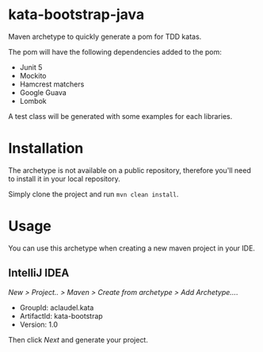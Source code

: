 # kata-bootstrap-java
Maven archetype to quickly generate a pom for TDD katas.

The pom will have the following dependencies added to the pom:
- Junit 5
- Mockito
- Hamcrest matchers
- Google Guava
- Lombok

A test class will be generated with some examples for each libraries.

# Installation

The archetype is not available on a public repository, therefore you'll need to install it in your local repository.

Simply clone the project and run `mvn clean install`.

# Usage

You can use this archetype when creating a new maven project in your IDE.

## IntelliJ IDEA

*New > Project.. > Maven > Create from archetype > Add Archetype...*.

- GroupId: aclaudel.kata
- ArtifactId: kata-bootstrap
- Version: 1.0

Then click *Next* and generate your project.
